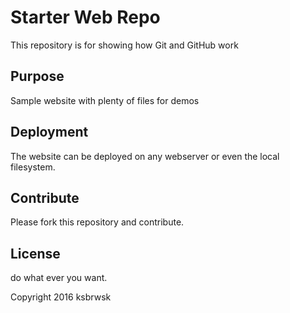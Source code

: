 # Starter Web Repo

This repository is for showing how Git and GitHub work

## Purpose

Sample website with plenty of files for demos

## Deployment

The website can be deployed on any webserver or
even the local filesystem.

## Contribute

Please fork this repository and contribute.

## License

do what ever you want.


Copyright 2016 ksbrwsk

